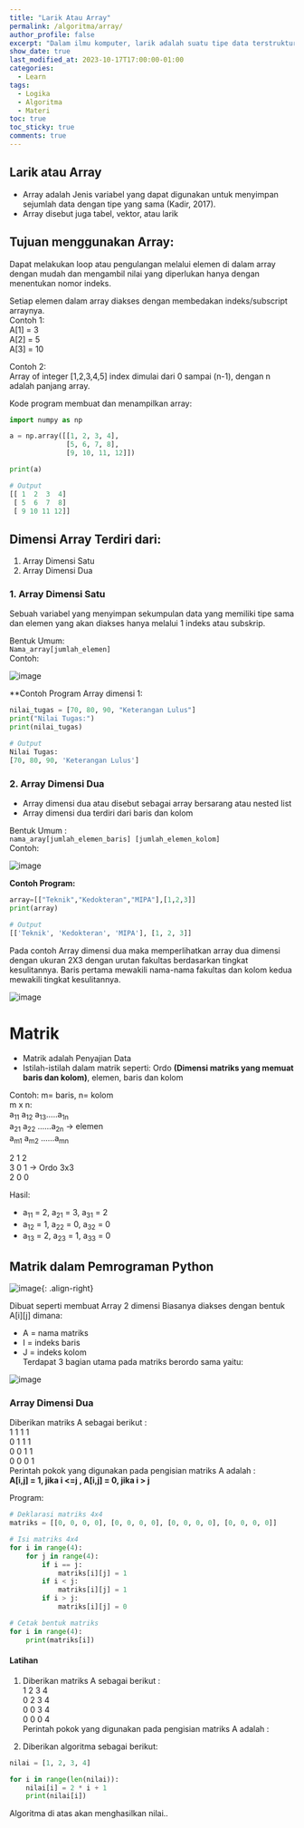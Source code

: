```yaml
---
title: "Larik Atau Array"
permalink: /algoritma/array/
author_profile: false
excerpt: "Dalam ilmu komputer, larik adalah suatu tipe data terstruktur yang dapat menyimpan banyak data dengan suatu nama yang sama dan menempati tempat di memori yang berurutan serta bertipe data sama pula."
show_date: true
last_modified_at: 2023-10-17T17:00:00-01:00
categories:
  - Learn
tags:
  - Logika
  - Algoritma
  - Materi
toc: true
toc_sticky: true
comments: true
---
```


## Larik atau Array
- Array adalah Jenis variabel yang dapat digunakan untuk menyimpan sejumlah data dengan tipe yang sama (Kadir, 2017).
- Array disebut juga tabel, vektor, atau larik
  
## Tujuan menggunakan Array:
Dapat melakukan loop atau pengulangan melalui elemen di dalam array dengan mudah dan mengambil nilai yang diperlukan hanya dengan menentukan nomor indeks.

Setiap elemen dalam array diakses dengan membedakan indeks/subscript arraynya.  
Contoh 1:  
A[1] = 3  
A[2] = 5  
A[3] = 10

Contoh 2:  
Array of integer [1,2,3,4,5] index dimulai dari 0 sampai (n-1), dengan n adalah panjang array.

Kode program membuat dan menampilkan array:  
```py
import numpy as np

a = np.array([[1, 2, 3, 4],
              [5, 6, 7, 8],
              [9, 10, 11, 12]])

print(a)

# Output
[[ 1  2  3  4]
 [ 5  6  7  8]
 [ 9 10 11 12]]
```

## Dimensi Array Terdiri dari:
1. Array Dimensi Satu
2. Array Dimensi Dua

### 1. Array Dimensi Satu
Sebuah variabel yang menyimpan sekumpulan data yang memiliki tipe sama dan elemen yang akan diakses hanya melalui 1 indeks atau subskrip.

Bentuk Umum:  
  `Nama_array[jumlah_elemen]`  
Contoh:  

![image](https://github.com/Julius-Ulee/School-Programs/assets/61336116/27012486-5033-466c-93f0-ee3fb613c8b1)

**Contoh Program Array dimensi 1:
```py
nilai_tugas = [70, 80, 90, "Keterangan Lulus"]
print("Nilai Tugas:")
print(nilai_tugas)

# Output
Nilai Tugas:
[70, 80, 90, 'Keterangan Lulus']
```

### 2. Array Dimensi Dua
- Array dimensi dua atau disebut sebagai array bersarang atau nested list
- Array dimensi dua terdiri dari baris dan kolom

Bentuk Umum :  
`nama_aray[jumlah_elemen_baris] [jumlah_elemen_kolom]`  
Contoh:  

![image](https://github.com/Julius-Ulee/School-Programs/assets/61336116/01c21621-6e25-4bf6-9830-ca2fab7f799b)

**Contoh Program:**
```py
array=[["Teknik","Kedokteran","MIPA"],[1,2,3]]
print(array)

# Output
[['Teknik', 'Kedokteran', 'MIPA'], [1, 2, 3]]
```

Pada contoh Array dimensi dua maka memperlihatkan array dua dimensi dengan ukuran 2X3 dengan urutan fakultas berdasarkan tingkat kesulitannya. Baris pertama mewakili nama-nama fakultas dan kolom kedua mewakili tingkat kesulitannya.

![image](https://github.com/Julius-Ulee/School-Programs/assets/61336116/bbd8bcf3-d79a-4ff9-936c-f30e82123199)

# Matrik
- Matrik adalah Penyajian Data
- Istilah-istilah dalam matrik seperti: Ordo **(Dimensi matriks yang memuat baris dan kolom)**, elemen, baris dan kolom

Contoh: m= baris, n= kolom  
m x n:  
a<sub>11</sub> a<sub>12</sub> a<sub>13</sub>.....a<sub>1n</sub>  
a<sub>21</sub> a<sub>22</sub> ......a<sub>2n</sub> -> elemen  
a<sub>m1</sub> a<sub>m2</sub> ......a<sub>mn</sub>

2 1 2  
3 0 1  -> Ordo 3x3  
2 0 0

Hasil:  
- a<sub>11</sub> = 2, a<sub>21</sub> = 3, a<sub>31</sub> = 2
- a<sub>12</sub> = 1, a<sub>22</sub> = 0, a<sub>32</sub> = 0
- a<sub>13</sub> = 2, a<sub>23</sub> = 1, a<sub>33</sub> = 0

## Matrik dalam Pemrograman Python

![image](https://github.com/Julius-Ulee/School-Programs/assets/61336116/684e9c10-f94d-45a4-bd51-015e27241871){: .align-right}

Dibuat seperti membuat Array 2 dimensi Biasanya diakses dengan bentuk A[i][j] dimana:
- A = nama matriks
- I = indeks baris
- J = indeks kolom  
Terdapat 3 bagian utama pada matriks berordo sama yaitu:

![image](https://github.com/Julius-Ulee/School-Programs/assets/61336116/6e4ff8c1-25b2-4272-832d-588e78ed9d66)

### Array Dimensi Dua
Diberikan matriks A sebagai berikut :  
1 1 1 1  
0 1 1 1  
0 0 1 1  
0 0 0 1  
Perintah pokok yang digunakan pada pengisian matriks A adalah :  
**A[i,j] = 1, jika i <=j , A[i,j] = 0, jika i > j**

Program:
```py
# Deklarasi matriks 4x4
matriks = [[0, 0, 0, 0], [0, 0, 0, 0], [0, 0, 0, 0], [0, 0, 0, 0]]

# Isi matriks 4x4
for i in range(4):
    for j in range(4):
        if i == j:
            matriks[i][j] = 1
        if i < j:
            matriks[i][j] = 1
        if i > j:
            matriks[i][j] = 0

# Cetak bentuk matriks
for i in range(4):
    print(matriks[i])
```

#### Latihan
1. Diberikan matriks A sebagai berikut :  
   1 2 3 4  
   0 2 3 4  
   0 0 3 4  
   0 0 0 4  
   Perintah pokok yang digunakan pada pengisian matriks A adalah :

2. Diberikan algoritma sebagai berikut:
   
```py
nilai = [1, 2, 3, 4]

for i in range(len(nilai)):
    nilai[i] = 2 * i + 1
    print(nilai[i])
```

Algoritma di atas akan menghasilkan nilai..
